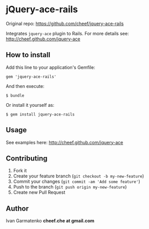 jQuery-ace-rails
==========

Original repo: https://github.com/cheef/jquery-ace-rails

Integrates ``jquery-ace`` plugin to Rails. For more details see: http://cheef.github.com/jquery-ace

## How to install

Add this line to your application's Gemfile:

    gem 'jquery-ace-rails'

And then execute:

    $ bundle

Or install it yourself as:

    $ gem install jquery-ace-rails

## Usage

See examples here: http://cheef.github.com/jquery-ace

## Contributing

1. Fork it
2. Create your feature branch (`git checkout -b my-new-feature`)
3. Commit your changes (`git commit -am 'Add some feature'`)
4. Push to the branch (`git push origin my-new-feature`)
5. Create new Pull Request

## Author

Ivan Garmatenko **cheef.che at gmail.com**